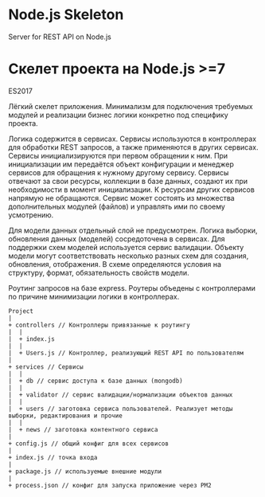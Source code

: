 # Node.js Skeleton
Server for REST API on Node.js

# Скелет проекта на Node.js >=7

ES2017

Лёгкий скелет приложения. Минимализм для подключения требуемых модулей и реализации бизнес логики конкретно под специфику проекта.

Логика содержится в сервисах. Сервисы используются в контроллерах для обработки REST запросов, а также применяются в других сервисах. Сервисы инициализируются при первом обращении к ним. При инициализации им передаётся объект конфигурации и менеджер сервисов для обращения к нужному другому сервису. Сервисы отвечают за свои ресурсы, коллекции в базе данных, создают их при необходимости в момент инициализации. К ресурсам других сервисов напрямую не обращаются. Сервис может состоять из множества дополнительных модулей (файлов) и управлять ими по своему усмотрению. 

Для модели данных отдельный слой не предусмотрен. Логика выборки, обновления данных (моделей) сосредоточена в сервисах.
Для поддержки схем моделей используется сервис валидации. Объекту модели могут соответствовать несколько разных схем для создания, обновления, отображения. В схеме определяются условия на структуру, формат, обязательность свойств модели.

Роутинг запросов на базе express. Роутеры объедены с контроллерами по причине минимизации логики в контроллерах.

```
Project
|
+ controllers // Контроллеры привязанные к роутингу
|  |
|  + index.js
|  |
|  + Users.js // Контроллер, реализующий REST API по пользователям
|
+ services // Сервисы
|  |
|  + db // сервис доступа к базе данных (mongodb)
|  |
|  + validator // сервис валидации/нормализации объектов данных
|  |
|  + users // заготовка сервиса пользователей. Реализует методы выборки, редактирования и прочие
|  |
|  + news // заготовка контентного сервиса
|
+ config.js // общий конфиг для всех сервисов
|
+ index.js // точка входа
|
+ package.js // используемые внешние модули
|
+ process.json // конфиг для запуска приложение через PM2

```
